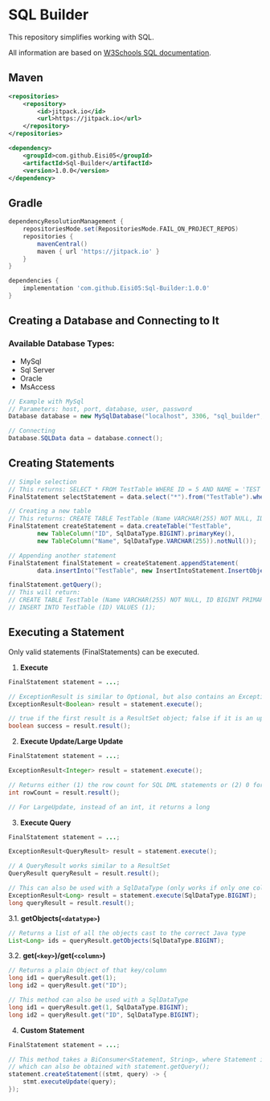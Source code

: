 # SQL Builder

This repository simplifies working with SQL.

All information are based on [W3Schools SQL documentation](https://www.w3schools.com/sql/default.asp).

## Maven
```xml
<repositories>
    <repository>
        <id>jitpack.io</id>
        <url>https://jitpack.io</url>
    </repository>
</repositories>

<dependency>
    <groupId>com.github.Eisi05</groupId>
    <artifactId>Sql-Builder</artifactId>
    <version>1.0.0</version>
</dependency>
```

## Gradle
```gradle
dependencyResolutionManagement {
    repositoriesMode.set(RepositoriesMode.FAIL_ON_PROJECT_REPOS)
    repositories {
        mavenCentral()
        maven { url 'https://jitpack.io' }
    }
}

dependencies {
    implementation 'com.github.Eisi05:Sql-Builder:1.0.0'
}
```

## Creating a Database and Connecting to It
### Available Database Types:
- MySql
-  Sql Server
- Oracle
- MsAccess

```java
// Example with MySql
// Parameters: host, port, database, user, password
Database database = new MySqlDatabase("localhost", 3306, "sql_builder", "root", "root");

// Connecting
Database.SQLData data = database.connect();
```

## Creating Statements
```java
// Simple selection
// This returns: SELECT * FROM TestTable WHERE ID = 5 AND NAME = 'TEST';
FinalStatement selectStatement = data.select("*").from("TestTable").where("ID").equal(5).and("NAME").equal("TEST");

// Creating a new table
// This returns: CREATE TABLE TestTable (Name VARCHAR(255) NOT NULL, ID BIGINT PRIMARY KEY);
FinalStatement createStatement = data.createTable("TestTable", 
        new TableColumn("ID", SqlDataType.BIGINT).primaryKey(),
        new TableColumn("Name", SqlDataType.VARCHAR(255)).notNull());

// Appending another statement
FinalStatement finalStatement = createStatement.appendStatement(
        data.insertInto("TestTable", new InsertIntoStatement.InsertObject("ID", 1)));

finalStatement.getQuery();
// This will return:
// CREATE TABLE TestTable (Name VARCHAR(255) NOT NULL, ID BIGINT PRIMARY KEY);
// INSERT INTO TestTable (ID) VALUES (1);
```

## Executing a Statement
Only valid statements (FinalStatements) can be executed.

1. **Execute**
```java
FinalStatement statement = ...;

// ExceptionResult is similar to Optional, but also contains an Exception if an error occurs.
ExceptionResult<Boolean> result = statement.execute();

// true if the first result is a ResultSet object; false if it is an update count or there are no results
boolean success = result.result();
```

2. **Execute Update/Large Update**
```java
FinalStatement statement = ...;

ExceptionResult<Integer> result = statement.execute();

// Returns either (1) the row count for SQL DML statements or (2) 0 for SQL statements that return nothing
int rowCount = result.result();

// For LargeUpdate, instead of an int, it returns a long
```

3. **Execute Query**
```java
FinalStatement statement = ...;

ExceptionResult<QueryResult> result = statement.execute();

// A QueryResult works similar to a ResultSet
QueryResult queryResult = result.result();

// This can also be used with a SqlDataType (only works if only one column is selected!)
ExceptionResult<Long> result = statement.execute(SqlDataType.BIGINT);
long queryResult = result.result();
```
   3.1. **getObjects(`<datatype>`)**
   ```java
   // Returns a list of all the objects cast to the correct Java type
   List<Long> ids = queryResult.getObjects(SqlDataType.BIGINT);
   ```
   3.2. **get(`<key>`)/get(`<column>`)**
   ```java
   // Returns a plain Object of that key/column
   long id1 = queryResult.get(1);
   long id2 = queryResult.get("ID");

   // This method can also be used with a SqlDataType
   long id1 = queryResult.get(1, SqlDataType.BIGINT);
   long id2 = queryResult.get("ID", SqlDataType.BIGINT);
   ```

4. **Custom Statement**
```java
FinalStatement statement = ...;

// This method takes a BiConsumer<Statement, String>, where Statement is a java.sql.Statement and String is the query,
// which can also be obtained with statement.getQuery();
statement.createStatement((stmt, query) -> {
    stmt.executeUpdate(query);
});
```

